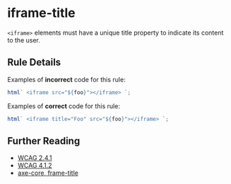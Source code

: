 # iframe-title

`<iframe>` elements must have a unique title property to indicate its content to the user.

## Rule Details

Examples of **incorrect** code for this rule:

```js
html` <iframe src="${foo}"></iframe> `;
```

Examples of **correct** code for this rule:

```js
html` <iframe title="Foo" src="${foo}"></iframe> `;
```

## Further Reading

- [WCAG 2.4.1](https://www.w3.org/WAI/WCAG21/Understanding/bypass-blocks)
- [WCAG 4.1.2](https://www.w3.org/WAI/WCAG21/Understanding/name-role-value)
- [axe-core, frame-title](https://dequeuniversity.com/rules/axe/3.2/frame-title)
